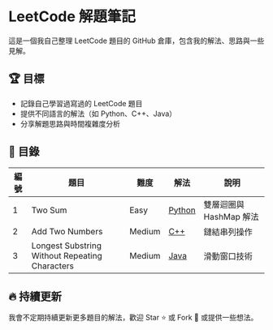 # LeetCode 解題筆記

這是一個我自己整理 LeetCode 題目的 GitHub 倉庫，包含我的解法、思路與一些見解。

## 🏆 目標
- 記錄自己學習過寫過的 LeetCode 題目
- 提供不同語言的解法（如 Python、C++、Java）
- 分享解題思路與時間複雜度分析

## 📂 目錄
| 編號 | 題目 | 難度 | 解法 | 說明 |
|------|------|------|------|------|
| 1 | Two Sum | Easy | [Python](solutions/1_Two_Sum.py) | 雙層迴圈與 HashMap 解法 |
| 2 | Add Two Numbers | Medium | [C++](solutions/2_Add_Two_Numbers.cpp) | 鏈結串列操作 |
| 3 | Longest Substring Without Repeating Characters | Medium | [Java](solutions/3_Longest_Substring.java) | 滑動窗口技術 |

## 🔥 持續更新
我會不定期持續更新更多題目的解法，歡迎 Star ⭐ 或 Fork 🍴 或提供一些想法。
